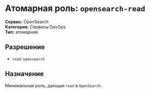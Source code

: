 # Атомарная роль: `opensearch-read`

**Сервис:** OpenSearch  
**Категория:** Сервисы DevOps  
**Тип:** атомарная

## Разрешение
- `read:opensearch`

## Назначение
Минимальная роль, дающая `read` в `OpenSearch`.
